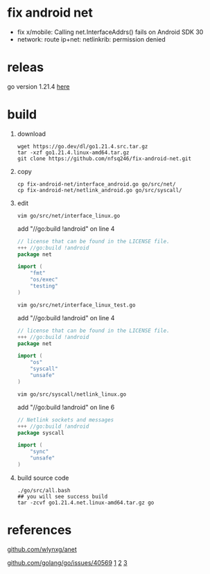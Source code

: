 # fix android net
 * fix x/mobile: Calling net.InterfaceAddrs() fails on Android SDK 30
 * network: route ip+net: netlinkrib: permission denied

# releas
 go version 1.21.4
 [here](https://github.com/nfsq246/fix-android-net/releases/tag/v0.0.1)
# build
 1. download
    ```
    wget https://go.dev/dl/go1.21.4.src.tar.gz
    tar -xzf go1.21.4.linux-amd64.tar.gz
    git clone https://github.com/nfsq246/fix-android-net.git
    ```
 2. copy
    ```
    cp fix-android-net/interface_android.go go/src/net/
    cp fix-android-net/netlink_android.go go/src/syscall/
    ```
 3. edit
    ```
    vim go/src/net/interface_linux.go
    ```

    add "//go:build !android" on line 4

    ``` go
    // license that can be found in the LICENSE file.
    +++ //go:build !android
    package net

    import (
        "fmt"
        "os/exec"
        "testing"
    )
    ```
    ```
    vim go/src/net/interface_linux_test.go
    ```
    add "//go:build !android" on line 4
    ``` go
    // license that can be found in the LICENSE file.
    +++ //go:build !android
    package net

    import (
        "os"
        "syscall"
        "unsafe"
    )
    ```
    ```
    vim go/src/syscall/netlink_linux.go
    ```
    add "//go:build !android" on line 6

    ``` go
    // Netlink sockets and messages
    +++ //go:build !android
    package syscall

    import (
        "sync"
        "unsafe"
    )
    ```
 4. build source code
    ```
    ./go/src/all.bash
    ## you will see success build
    tar -zcvf go1.21.4.net.linux-amd64.tar.gz go
    ```
    
# references
[github.com/wlynxg/anet](https://github.com/wlynxg/anet)

[github.com/golang/go/issues/40569](https://github.com/golang/go/issues/40569)
[1](https://github.com/golang/go/issues/40569#issuecomment-1600898227)
[2](https://github.com/golang/go/issues/40569#issuecomment-1603916131)
[3](https://github.com/golang/go/issues/40569#issuecomment-1614781739)